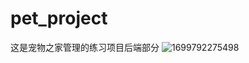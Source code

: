 # pet_project
这是宠物之家管理的练习项目后端部分
![1699792275498](https://github.com/DanrDanr/pet_project/assets/139938245/b070a138-6bfe-4ac1-847c-b10d8fb7c379)
